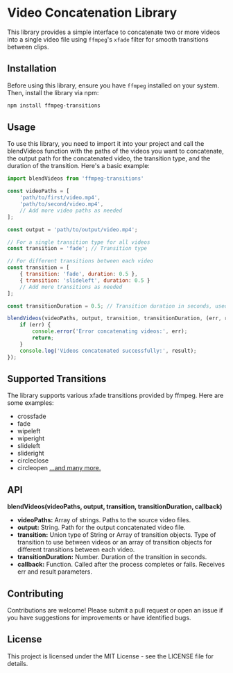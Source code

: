 # Video Concatenation Library

This library provides a simple interface to concatenate two or more videos into a single video file using `ffmpeg`'s `xfade` filter for smooth transitions between clips.

## Installation

Before using this library, ensure you have `ffmpeg` installed on your system. Then, install the library via npm:

```bash
npm install ffmpeg-transitions
```

## Usage
To use this library, you need to import it into your project and call the blendVideos function with the paths of the videos you want to concatenate, the output path for the concatenated video, the transition type, and the duration of the transition.  Here's a basic example:

```javascript
import blendVideos from 'ffmpeg-transitions'

const videoPaths = [
    'path/to/first/video.mp4',
    'path/to/second/video.mp4',
    // Add more video paths as needed
];

const output = 'path/to/output/video.mp4';

// For a single transition type for all videos
const transition = 'fade'; // Transition type

// For different transitions between each video
const transition = [
    { transition: 'fade', duration: 0.5 },
    { transition: 'slideleft', duration: 0.5 }
    // Add more transitions as needed
];

const transitionDuration = 0.5; // Transition duration in seconds, used if a single transition type is provided

blendVideos(videoPaths, output, transition, transitionDuration, (err, result) => {
    if (err) {
        console.error('Error concatenating videos:', err);
        return;
    }
    console.log('Videos concatenated successfully:', result);
});
```

## Supported Transitions

The library supports various xfade transitions provided by ffmpeg. Here are some examples:
- crossfade
- fade
- wipeleft
- wiperight
- slideleft
- slideright
- circleclose
- circleopen
  [...and many more.](https://trac.ffmpeg.org/wiki/Xfade)

## API

<b>
blendVideos(videoPaths, output, transition, transitionDuration, callback)
</b>

- <b>videoPaths:</b> Array of strings. Paths to the source video files.
- <b>output:</b> String. Path for the output concatenated video file.
- <b>transition:</b> Union type of String or Array of transition objects. Type of transition to use between videos or an array of transition objects for different transitions between each video.
- <b>transitionDuration:</b> Number. Duration of the transition in seconds.
- <b>callback:</b> Function. Called after the process completes or fails. Receives err and result parameters.

## Contributing
Contributions are welcome! Please submit a pull request or open an issue if you have suggestions for improvements or have identified bugs.  

## License
This project is licensed under the MIT License - see the LICENSE file for details.
